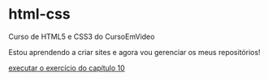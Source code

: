 # html-css
 Curso de HTML5 e CSS3 do CursoEmVideo

 Estou aprendendo a criar sites e agora vou gerenciar os meus repositórios!

 <a href=https://leeryane.github.io/index.html//exercicios/cap10/index.html> executar o exercício do capítulo 10
